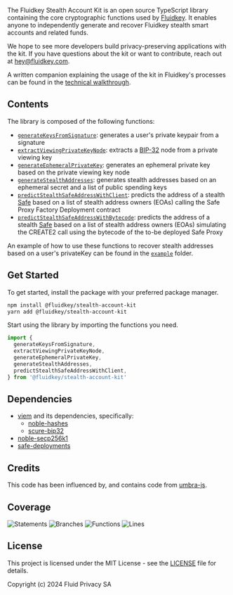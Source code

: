 The Fluidkey Stealth Account Kit is an open source TypeScript library containing the core cryptographic functions used by [Fluidkey](https://fluidkey.com). It enables anyone to independently generate and recover Fluidkey stealth smart accounts and related funds. 

We hope to see more developers build privacy-preserving applications with the kit. If you have questions about the kit or want to contribute, reach out at hey@fluidkey.com. 

A written companion explaining the usage of the kit in Fluidkey's processes can be found in the [technical walkthrough](https://docs.fluidkey.com/technical-walkthrough).

Contents
--------
The library is composed of the following functions:
- [`generateKeysFromSignature`](/src/generateKeysFromSignature.ts): generates a user's private keypair from a signature
- [`extractViewingPrivateKeyNode`](/src/extractViewingPrivateKeyNode.ts): extracts a [BIP-32](https://github.com/bitcoin/bips/blob/master/bip-0032.mediawiki) node from a private viewing key
- [`generateEphemeralPrivateKey`](/src/generateEphemeralPrivateKey.ts): generates an ephemeral private key based on the private viewing key node
- [`generateStealthAddresses`](/src/generateStealthAddresses.ts): generates stealth addresses based on an ephemeral secret and a list of public spending keys
- [`predictStealthSafeAddressWithClient`](/src/predictStealthSafeAddress.ts): predicts the address of a stealth [Safe](https://safe.global/) based on a list of stealth address owners (EOAs) calling the Safe Proxy Factory Deployment contract
- [`predictStealthSafeAddressWithBytecode`](/src/predictStealthSafeAddress.ts): predicts the address of a stealth [Safe](https://safe.global/) based on a list of stealth address owners (EOAs) simulating the CREATE2 call using the bytecode of the to-be deployed Safe Proxy

An example of how to use these functions to recover stealth addresses based on a user's privateKey can be found in the [`example`](/src/example/example.ts) folder. 

Get Started
-----------
To get started, install the package with your preferred package manager.
  
  ```bash
  npm install @fluidkey/stealth-account-kit
  yarn add @fluidkey/stealth-account-kit
  ```

Start using the library by importing the functions you need. 

```typescript
import { 
  generateKeysFromSignature, 
  extractViewingPrivateKeyNode,
  generateEphemeralPrivateKey,
  generateStealthAddresses,
  predictStealthSafeAddressWithClient,
} from '@fluidkey/stealth-account-kit'
```

Dependencies
------------
- [viem](https://github.com/wevm/viem) and its dependencies, specifically:
  - [noble-hashes](https://github.com/paulmillr/noble-hashes)
  - [scure-bip32](https://github.com/paulmillr/scure-bip32)
- [noble-secp256k1](https://github.com/paulmillr/noble-secp256k1)
- [safe-deployments](https://github.com/safe-global/safe-deployments)

Credits
-------
This code has been influenced by, and contains code from [umbra-js](https://github.com/ScopeLift/umbra-protocol).

Coverage
-------------
![Statements](https://img.shields.io/badge/statements-100%25-brightgreen.svg?style=flat)
![Branches](https://img.shields.io/badge/branches-100%25-brightgreen.svg?style=flat)
![Functions](https://img.shields.io/badge/functions-100%25-brightgreen.svg?style=flat)
![Lines](https://img.shields.io/badge/lines-100%25-brightgreen.svg?style=flat)

License
-------
This project is licensed under the MIT License - see the [LICENSE](LICENSE) file for details.

Copyright (c) 2024 Fluid Privacy SA
